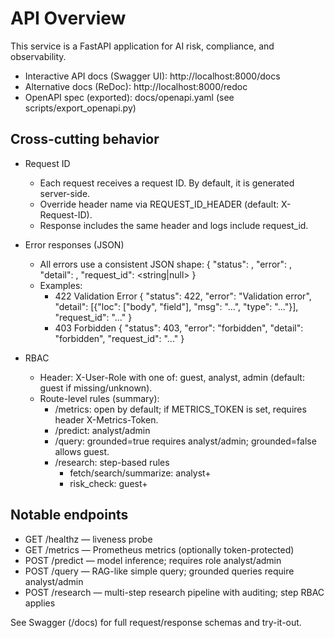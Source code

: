 # API Overview

This service is a FastAPI application for AI risk, compliance, and observability.

- Interactive API docs (Swagger UI): http://localhost:8000/docs
- Alternative docs (ReDoc): http://localhost:8000/redoc
- OpenAPI spec (exported): docs/openapi.yaml (see scripts/export_openapi.py)

## Cross-cutting behavior

- Request ID
  - Each request receives a request ID. By default, it is generated server-side.
  - Override header name via REQUEST_ID_HEADER (default: X-Request-ID).
  - Response includes the same header and logs include request_id.

- Error responses (JSON)
  - All errors use a consistent JSON shape:
    {
      "status": <int>,
      "error": <string>,
      "detail": <any>,
      "request_id": <string|null>
    }
  - Examples:
    - 422 Validation Error
      {
        "status": 422,
        "error": "Validation error",
        "detail": [{"loc": ["body", "field"], "msg": "...", "type": "..."}],
        "request_id": "..."
      }
    - 403 Forbidden
      {
        "status": 403,
        "error": "forbidden",
        "detail": "forbidden",
        "request_id": "..."
      }

- RBAC
  - Header: X-User-Role with one of: guest, analyst, admin (default: guest if missing/unknown).
  - Route-level rules (summary):
    - /metrics: open by default; if METRICS_TOKEN is set, requires header X-Metrics-Token.
    - /predict: analyst/admin
    - /query: grounded=true requires analyst/admin; grounded=false allows guest.
    - /research: step-based rules
      - fetch/search/summarize: analyst+
      - risk_check: guest+

## Notable endpoints

- GET /healthz — liveness probe
- GET /metrics — Prometheus metrics (optionally token-protected)
- POST /predict — model inference; requires role analyst/admin
- POST /query — RAG-like simple query; grounded queries require analyst/admin
- POST /research — multi-step research pipeline with auditing; step RBAC applies

See Swagger (/docs) for full request/response schemas and try-it-out.
